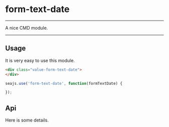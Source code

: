 # form-text-date

---

A nice CMD module.

---

## Usage

It is very easy to use this module.

````html
<div class="value-form-text-date">
</div>
````

```javascript
seajs.use('form-text-date', function(formTextDate) {

});
```

## Api

Here is some details.
